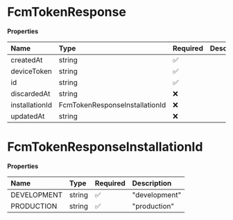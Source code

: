 # FcmTokenResponse

**Properties**

| Name           | Type                           | Required | Description |
| :------------- | :----------------------------- | :------- | :---------- |
| createdAt      | string                         | ✅       |             |
| deviceToken    | string                         | ✅       |             |
| id             | string                         | ✅       |             |
| discardedAt    | string                         | ❌       |             |
| installationId | FcmTokenResponseInstallationId | ❌       |             |
| updatedAt      | string                         | ❌       |             |

# FcmTokenResponseInstallationId

**Properties**

| Name        | Type   | Required | Description   |
| :---------- | :----- | :------- | :------------ |
| DEVELOPMENT | string | ✅       | "development" |
| PRODUCTION  | string | ✅       | "production"  |
